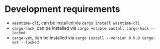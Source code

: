 # Development requirements

- `wasmtime-cli`, can be installed via `cargo install wasmtime-cli`
- `cargo-hack`, can be installed via `cargo +stable install cargo-hack --locked`
- `cargo-vet`, can be installed via `cargo install --version 0.9.0 cargo-vet --locked`
